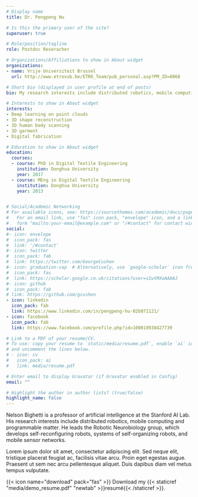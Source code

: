 ```yaml
---
# Display name
title: Dr. Pengpeng Hu

# Is this the primary user of the site?
superuser: true

# Role/position/tagline
role: Postdoc Reseracher

# Organizations/Affiliations to show in About widget
organizations:
- name: Vrije Universiteit Brussel
  url: http://www.etrovub.be/ETRO_Team/pub_personal.asp?PM_ID=6068

# Short bio (displayed in user profile at end of posts)
bio: My research interests include distributed robotics, mobile computing and programmable matter.

# Interests to show in About widget
interests:
- Deep learning on point clouds
- 3D shape reconstruction
- 3D human body scanning
- 3D garment 
- Digital fabrication

# Education to show in About widget
education:
  courses:
  - course: PhD in Digital Textile Engineering
    institution: Donghua University
    year: 2017
  - course: MEng in Digital Textile Engineering
    institution: Donghua University
    year: 2013


# Social/Academic Networking
# For available icons, see: https://sourcethemes.com/academic/docs/page-builder/#icons
#   For an email link, use "fas" icon pack, "envelope" icon, and a link in the
#   form "mailto:your-email@example.com" or "/#contact" for contact widget.
social:
#- icon: envelope
#  icon_pack: fas
#  link: '/#contact'
#- icon: twitter
#  icon_pack: fab
#  link: https://twitter.com/GeorgeCushen
#- icon: graduation-cap  # Alternatively, use `google-scholar` icon from `ai` icon pack
#  icon_pack: fas
#  link: https://scholar.google.co.uk/citations?user=sIwtMXoAAAAJ
#- icon: github
#  icon_pack: fab
# link: https://github.com/gcushen
- icon: linkedin
  icon_pack: fab
  link: https://www.linkedin.com/in/pengpeng-hu-02b071121/
- icon: facebook
  icon_pack: fab
  link: https://www.facebook.com/profile.php?id=100010938427739

# Link to a PDF of your resume/CV.
# To use: copy your resume to `static/media/resume.pdf`, enable `ai` icons in `params.toml`, 
# and uncomment the lines below.
# - icon: cv
#   icon_pack: ai
#   link: media/resume.pdf

# Enter email to display Gravatar (if Gravatar enabled in Config)
email: ""

# Highlight the author in author lists? (true/false)
highlight_name: false
---
```


Nelson Bighetti is a professor of artificial intelligence at the Stanford AI Lab. His research interests include distributed robotics, mobile computing and programmable matter. He leads the Robotic Neurobiology group, which develops self-reconfiguring robots, systems of self-organizing robots, and mobile sensor networks.

Lorem ipsum dolor sit amet, consectetur adipiscing elit. Sed neque elit, tristique placerat feugiat ac, facilisis vitae arcu. Proin eget egestas augue. Praesent ut sem nec arcu pellentesque aliquet. Duis dapibus diam vel metus tempus vulputate.

{{< icon name="download" pack="fas" >}} Download my {{< staticref "media/demo_resume.pdf" "newtab" >}}resumé{{< /staticref >}}.
